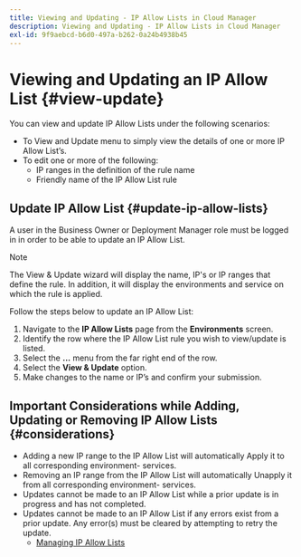 ```yaml
---
title: Viewing and Updating - IP Allow Lists in Cloud Manager
description: Viewing and Updating - IP Allow Lists in Cloud Manager
exl-id: 9f9aebcd-b6d0-497a-b262-0a24b4938b45
---
```

# Viewing and Updating an IP Allow List {#view-update}

You can view and update IP Allow Lists under the following scenarios:

* To View and Update menu to simply view the details of one or more IP Allow List’s. 
* To edit one or more of the following: 
   * IP ranges in the definition of the rule name
   * Friendly name of the IP Allow List rule

## Update IP Allow List {#update-ip-allow-lists}


A user in the Business Owner or Deployment Manager role must be logged in in order to be able to update an IP Allow List. 

>[!NOTE]
>The View & Update wizard will display the name, IP's or IP ranges that define the rule. In addition, it will display the environments and service on which the rule is applied.

Follow the steps below to update an IP Allow List:

1. Navigate to the **IP Allow Lists** page from the **Environments** screen.
1. Identify the row where the IP Allow List rule you wish to view/update is listed.
1. Select the **...** menu from the far right end of the row.
1. Select the **View & Update** option.
1. Make changes to the name or IP’s and confirm your submission.

## Important Considerations while Adding, Updating or Removing IP Allow Lists {#considerations} 

* Adding a new IP range to the IP Allow List will automatically Apply it to all corresponding environment- services.
* Removing an IP range from the IP Allow List will automatically Unapply it from all corresponding environment- services.
* Updates cannot be made to an IP Allow List while a prior update is in progress and has not completed.
* Updates cannot be made to an IP Allow List if any errors exist from a prior update. Any error(s) must be cleared by attempting to retry the update.
   * [Managing IP Allow Lists](/help/implementing/cloud-manager/ip-allow-lists/managing-ip-allow-lists.md#pre-existing-cdn)
   